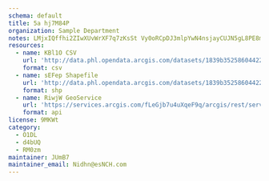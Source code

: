 ```yaml
---
schema: default
title: 5a hj7M84P 
organization: Sample Department 
notes: LMjxIQffhi2ZIwXUvWrXF7q7zKsSt Vy0oRCpDJ3mlpYwN4nsjayCUJN5gL8PE8m1uTDluAv4QFBbHck5iY9OTbSBRH2Z1dEec6G 
resources:
  - name: KBl1O CSV
    url: 'http://data.phl.opendata.arcgis.com/datasets/1839b35258604422b0b520cbb668df0d_0.csv'
    format: csv
  - name: sEFep Shapefile
    url: 'http://data.phl.opendata.arcgis.com/datasets/1839b35258604422b0b520cbb668df0d_0.zip'
    format: shp
  - name: RiwjW GeoService
    url: 'https://services.arcgis.com/fLeGjb7u4uXqeF9q/arcgis/rest/services/Air_Monitoring_Stations/FeatureServer/0/query'
    format: api
license: 9MKWt 
category:
  - O1DL  
  - d4bUQ 
  - RM0zm 
maintainer: JUmB7  
maintainer_email: Nidhn@esNCH.com
---
```

